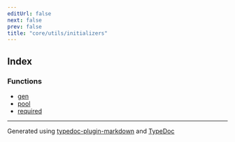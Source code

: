 ```yaml
---
editUrl: false
next: false
prev: false
title: "core/utils/initializers"
---
```


## Index

### Functions

- [gen](/api/core/utils/initializers/functions/gen/)
- [pool](/api/core/utils/initializers/functions/pool/)
- [required](/api/core/utils/initializers/functions/required/)

***

Generated using [typedoc-plugin-markdown](https://www.npmjs.com/package/typedoc-plugin-markdown) and [TypeDoc](https://typedoc.org/)
